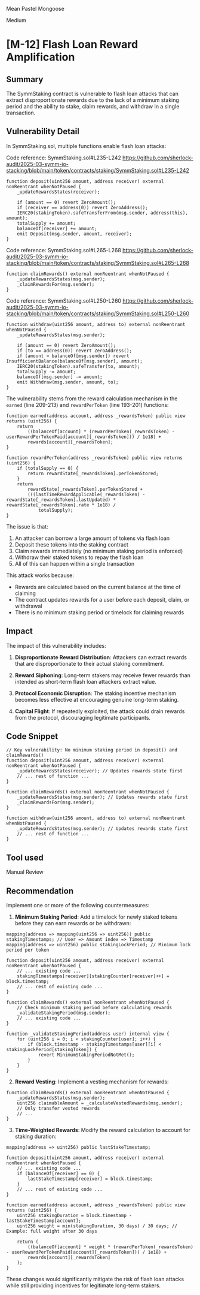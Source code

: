 Mean Pastel Mongoose

Medium

# [M-12] Flash Loan Reward Amplification

## Summary

The SymmStaking contract is vulnerable to flash loan attacks that can extract disproportionate rewards due to the lack of a minimum staking period and the ability to stake, claim rewards, and withdraw in a single transaction.

## Vulnerability Detail

In SymmStaking.sol, multiple functions enable flash loan attacks:

Code reference: SymmStaking.sol#L235-L242 https://github.com/sherlock-audit/2025-03-symm-io-stacking/blob/main/token/contracts/staking/SymmStaking.sol#L235-L242

```solidity
function deposit(uint256 amount, address receiver) external nonReentrant whenNotPaused {
    _updateRewardsStates(receiver);

    if (amount == 0) revert ZeroAmount();
    if (receiver == address(0)) revert ZeroAddress();
    IERC20(stakingToken).safeTransferFrom(msg.sender, address(this), amount);
    totalSupply += amount;
    balanceOf[receiver] += amount;
    emit Deposit(msg.sender, amount, receiver);
}
```

Code reference: SymmStaking.sol#L265-L268 https://github.com/sherlock-audit/2025-03-symm-io-stacking/blob/main/token/contracts/staking/SymmStaking.sol#L265-L268

```solidity
function claimRewards() external nonReentrant whenNotPaused {
    _updateRewardsStates(msg.sender);
    _claimRewardsFor(msg.sender);
}
```

Code reference: SymmStaking.sol#L250-L260 https://github.com/sherlock-audit/2025-03-symm-io-stacking/blob/main/token/contracts/staking/SymmStaking.sol#L250-L260

```solidity
function withdraw(uint256 amount, address to) external nonReentrant whenNotPaused {
    _updateRewardsStates(msg.sender);

    if (amount == 0) revert ZeroAmount();
    if (to == address(0)) revert ZeroAddress();
    if (amount > balanceOf[msg.sender]) revert InsufficientBalance(balanceOf[msg.sender], amount);
    IERC20(stakingToken).safeTransfer(to, amount);
    totalSupply -= amount;
    balanceOf[msg.sender] -= amount;
    emit Withdraw(msg.sender, amount, to);
}
```

The vulnerability stems from the reward calculation mechanism in the `earned` (line 209-213) and `rewardPerToken` (line 193-201) functions:

```solidity
function earned(address account, address _rewardsToken) public view returns (uint256) {
    return
        ((balanceOf[account] * (rewardPerToken(_rewardsToken) - userRewardPerTokenPaid[account][_rewardsToken])) / 1e18) +
        rewards[account][_rewardsToken];
}

function rewardPerToken(address _rewardsToken) public view returns (uint256) {
    if (totalSupply == 0) {
        return rewardState[_rewardsToken].perTokenStored;
    }
    return
        rewardState[_rewardsToken].perTokenStored +
        (((lastTimeRewardApplicable(_rewardsToken) - rewardState[_rewardsToken].lastUpdated) * rewardState[_rewardsToken].rate * 1e18) /
            totalSupply);
}
```

The issue is that:

1. An attacker can borrow a large amount of tokens via flash loan
2. Deposit these tokens into the staking contract
3. Claim rewards immediately (no minimum staking period is enforced)
4. Withdraw their staked tokens to repay the flash loan
5. All of this can happen within a single transaction

This attack works because:
- Rewards are calculated based on the current balance at the time of claiming
- The contract updates rewards for a user before each deposit, claim, or withdrawal
- There is no minimum staking period or timelock for claiming rewards

## Impact

The impact of this vulnerability includes:

1. **Disproportionate Reward Distribution**: Attackers can extract rewards that are disproportionate to their actual staking commitment.

2. **Reward Siphoning**: Long-term stakers may receive fewer rewards than intended as short-term flash loan attackers extract value.

3. **Protocol Economic Disruption**: The staking incentive mechanism becomes less effective at encouraging genuine long-term staking.

4. **Capital Flight**: If repeatedly exploited, the attack could drain rewards from the protocol, discouraging legitimate participants.

## Code Snippet

```solidity
// Key vulnerability: No minimum staking period in deposit() and claimRewards()
function deposit(uint256 amount, address receiver) external nonReentrant whenNotPaused {
    _updateRewardsStates(receiver); // Updates rewards state first
    // ... rest of function ...
}

function claimRewards() external nonReentrant whenNotPaused {
    _updateRewardsStates(msg.sender); // Updates rewards state first
    _claimRewardsFor(msg.sender);
}

function withdraw(uint256 amount, address to) external nonReentrant whenNotPaused {
    _updateRewardsStates(msg.sender); // Updates rewards state first
    // ... rest of function ...
}
```

## Tool used

Manual Review

## Recommendation

Implement one or more of the following countermeasures:

1. **Minimum Staking Period**: Add a timelock for newly staked tokens before they can earn rewards or be withdrawn:

```solidity
mapping(address => mapping(uint256 => uint256)) public stakingTimestamps; // User => Amount index => Timestamp
mapping(address => uint256) public stakingLockPeriod; // Minimum lock period per token

function deposit(uint256 amount, address receiver) external nonReentrant whenNotPaused {
    // ... existing code ...
    stakingTimestamps[receiver][stakingCounter[receiver]++] = block.timestamp;
    // ... rest of existing code ...
}

function claimRewards() external nonReentrant whenNotPaused {
    // Check minimum staking period before calculating rewards
    _validateStakingPeriod(msg.sender);
    // ... existing code ...
}

function _validateStakingPeriod(address user) internal view {
    for (uint256 i = 0; i < stakingCounter[user]; i++) {
        if (block.timestamp - stakingTimestamps[user][i] < stakingLockPeriod[stakingToken]) {
            revert MinimumStakingPeriodNotMet();
        }
    }
}
```

2. **Reward Vesting**: Implement a vesting mechanism for rewards:

```solidity
function claimRewards() external nonReentrant whenNotPaused {
    _updateRewardsStates(msg.sender);
    uint256 claimableAmount = _calculateVestedRewards(msg.sender);
    // Only transfer vested rewards
    // ...
}
```

3. **Time-Weighted Rewards**: Modify the reward calculation to account for staking duration:

```solidity
mapping(address => uint256) public lastStakeTimestamp;

function deposit(uint256 amount, address receiver) external nonReentrant whenNotPaused {
    // ... existing code ...
    if (balanceOf[receiver] == 0) {
        lastStakeTimestamp[receiver] = block.timestamp;
    }
    // ... rest of existing code ...
}

function earned(address account, address _rewardsToken) public view returns (uint256) {
    uint256 stakingDuration = block.timestamp - lastStakeTimestamp[account];
    uint256 weight = min(stakingDuration, 30 days) / 30 days; // Example: full weight after 30 days
    
    return (
        ((balanceOf[account] * weight * (rewardPerToken(_rewardsToken) - userRewardPerTokenPaid[account][_rewardsToken])) / 1e18) +
        rewards[account][_rewardsToken]
    );
}
```

These changes would significantly mitigate the risk of flash loan attacks while still providing incentives for legitimate long-term stakers. 